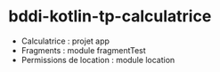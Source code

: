 # bddi-kotlin-tp-calculatrice

* Calculatrice : projet app
* Fragments : module fragmentTest
* Permissions de location : module location

